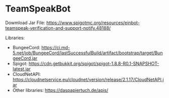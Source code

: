 # TeamSpeakBot

Dowmload Jar File: https://www.spigotmc.org/resources/einbot-teamspeak-verification-and-support-notify.48188/

Libraries:
- BungeeCord: https://ci.md-5.net/job/BungeeCord/lastSuccessfulBuild/artifact/bootstrap/target/BungeeCord.jar
- Spigot: https://cdn.getbukkit.org/spigot/spigot-1.8.8-R0.1-SNAPSHOT-latest.jar
- CloudNetAPI: https://cloudnetservice.eu/cloudnet/version/release/2.1.17/CloudNetAPI.jar
- Other libraries: https://daspapiertuch.de/apis/
